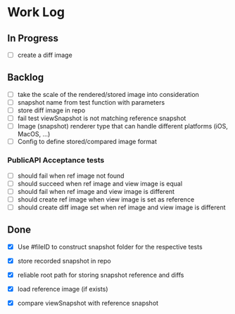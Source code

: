 # Work Log

## In Progress

- [ ] create a diff image

## Backlog

- [ ] take the scale of the rendered/stored image into consideration
- [ ] snapshot name from test function with parameters
- [ ] store diff image in repo
- [ ] fail test viewSnapshot is not matching reference snapshot
- [ ] Image (snapshot) renderer type that can handle different platforms (iOS, MacOS, ...)
- [ ] Config to define stored/compared image format

### PublicAPI Acceptance tests

- [ ] should fail when ref image not found
- [ ] should succeed when ref image and view image is equal
- [ ] should fail when ref image and view image is different
- [ ] should create ref image when view image is set as reference
- [ ] should create diff image set when ref image and view image is different

## Done

- [x] Use #fileID to construct snapshot folder for the respective tests
- [x] store recorded snapshot in repo
- [x] reliable root path for storing snapshot reference and diffs
- [x] load reference image (if exists)
- [x] compare viewSnapshot with reference snapshot

